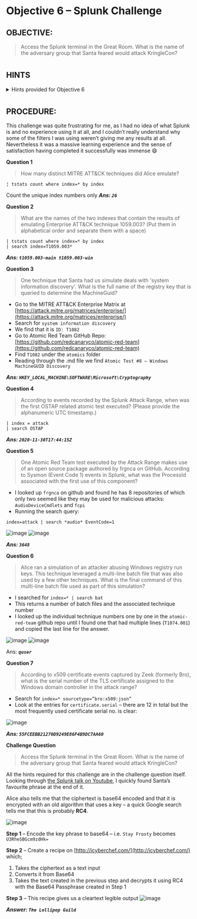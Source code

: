 # Objective 6 – Splunk Challenge #

## OBJECTIVE: ##
>Access the Splunk terminal in the Great Room. What is the name of the adversary group that Santa feared would attack KringleCon?
#  

## HINTS ##
<details>
  <summary>Hints provided for Objective 6</summary>
 
>-	**MINTY CANDYCANE:** Defenders often need to manipulate data to `decRypt`, `deCode`, and `reform` it into something that is useful. Cyber Chef is extremely useful here!
>-	**MINTY CANDYCANE:** There was a great [Splunk talk](https://www.youtube.com/watch?v=qbIhHhRKQCw) at KringleCon 2 that's still available!
>-	**MINTY CANDYCANE:** Dave Herrald talks about emulating advanced adversaries and [hunting them with Splunk](https://www.youtube.com/watch?v=RxVgEFt08kU).

</details>

#  
## PROCEDURE: ##
This challenge was quite frustrating for me, as I had no idea of what Splunk is and no experience using it at all, and I couldn’t really understand why some of the filters I was using weren’t giving me any results at all.  Nevertheless it was a massive learning experience and the sense of satisfaction having completed it successfully was immense 😄

**Question 1**
>How many distinct MITRE ATT&CK techniques did Alice emulate?
```
¦ tstats count where index=* by index
```
  Count the unique index numbers only
***Ans: `26`***


**Question 2**
>What are the names of the two indexes that contain the results of emulating Enterprise ATT&CK technique 1059.003? (Put them in alphabetical order and separate them with a space)
```
| tstats count where index=* by index 
| search index=T1059.003*
```
***Ans: `t1059.003-main t1059.003-win`***

**Question 3**
>One technique that Santa had us simulate deals with 'system information discovery'. What is the full name of the registry key that is queried to determine the MachineGuid?

-  Go to the MITRE ATT&CK Enterprise Matrix at [https://attack.mitre.org/matrices/enterprise/](https://attack.mitre.org/matrices/enterprise/)
-  Search for `system information discovery`
-  We find that it is `ID: T1082`
-  Go to Atomic Red Team GitHub Repo: [https://github.com/redcanaryco/atomic-red-team](https://github.com/redcanaryco/atomic-red-team)
-  Find `T1082` under the `atomics` folder
-  Reading through the .md file we find `Atomic Test #8 – Windows MachineGUID Discovery`
 
***Ans: `HKEY_LOCAL_MACHINE\SOFTWARE\Microsoft\Cryptography`***

**Question 4**
>According to events recorded by the Splunk Attack Range, when was the first OSTAP related atomic test executed? (Please provide the alphanumeric UTC timestamp.)
```
| index = attack
| search OSTAP
```
***Ans: `2020-11-30T17:44:15Z`***

**Question 5**
>One Atomic Red Team test executed by the Attack Range makes use of an open source package authored by frgnca on GitHub. According to Sysmon (Event Code 1) events in Splunk, what was the ProcessId associated with the first use of this component?

-  I looked up `frgnca` on github and found he has 8 repositories of which only two seemed like they may be used for malicious attacks: `AudioDeviceCmdlets` and `fcpi`
-  Running the search query:
```
index=attack | search *audio* EventCode=1
```
![image](https://github.com/beta-j/SANS-Holiday-Hack-Challenge-2020/assets/60655500/87e1d482-6e87-4631-b6ce-87df70a6ef36)
![image](https://github.com/beta-j/SANS-Holiday-Hack-Challenge-2020/assets/60655500/c839c513-e792-4386-8f58-7e6df893d2d7)

***Ans: `3648`***

**Question 6**
>Alice ran a simulation of an attacker abusing Windows registry run keys. This technique leveraged a multi-line batch file that was also used by a few other techniques. What is the final command of this multi-line batch file used as part of this simulation?

-  I searched for ``index=* | search bat``
-  This returns a number of batch files and the associated technique number
-  I looked up the individual technique numbers one by one in the `atomic-red-team` github repo until I found one that had multiple lines (`T1074.001`) and copied the last line for the answer.
  
 ![image](https://github.com/beta-j/SANS-Holiday-Hack-Challenge-2020/assets/60655500/0cfed4e8-49e3-4f71-9c77-092b6332ee4f)
![image](https://github.com/beta-j/SANS-Holiday-Hack-Challenge-2020/assets/60655500/3d6fa0af-624f-4169-bfd8-566c48eeeaa5)

Ans: ***`quser`***


**Question 7**
>According to x509 certificate events captured by Zeek (formerly Bro), what is the serial number of the TLS certificate assigned to the Windows domain controller in the attack range?

-  Search for ``index=* sourcetype=”bro:x509:json”``
-  Look at the entries for `certificate.serial` – there are 12 in total but the most frequently used certificate serial no. is clear:

![image](https://github.com/beta-j/SANS-Holiday-Hack-Challenge-2020/assets/60655500/91aeaf36-df5a-4658-92f9-1daa02efe128)

***Ans: `55FCEEBB21270D9249E86F4B9DC7AA60`***


**Challenge Question**
>Access the Splunk terminal in the Great Room. What is the name of the adversary group that Santa feared would attack KringleCon?

All the hints required for this challenge are in the challenge question itself.  Looking through [the Splunk talk on Youtube](https://www.youtube.com/watch?v=qbIhHhRKQCw), I quickly found Santa’s favourite phrase at the end of it.

Alice also tells me that the ciphertext is base64 encoded and that it is encrypted with an old algorithm that uses a key – a quick Google search tells me that this is probably **RC4**.

![image](https://github.com/beta-j/SANS-Holiday-Hack-Challenge-2020/assets/60655500/541e0c56-177b-4dcd-bc26-477ef11f7abb)

**Step 1** – Encode the key phrase to base64 – i.e. `Stay Frosty` becomes ``U3RheSBGcm9zdHk=``

**Step 2** – Create a recipe on [http://icyberchef.com/](http://icyberchef.com/) which;
1.  Takes the ciphertext as a text input
1.  Converts it from Base64
1.  Takes the text created in the previous step and decrypts it using RC4 with the Base64 Passphrase created in Step 1
    
**Step 3** – This recipe gives us a cleartext legible output
![image](https://github.com/beta-j/SANS-Holiday-Hack-Challenge-2020/assets/60655500/419d8508-9291-4c30-a126-1cbbe25eb9b2)

***Answer: `The Lollipop Guild`***

